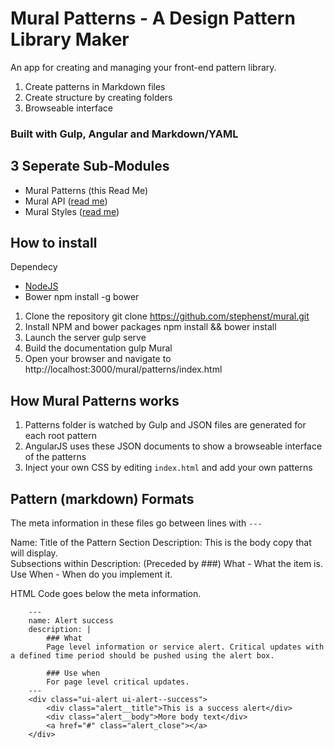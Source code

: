 # Mural Patterns - A Design Pattern Library Maker

An app for creating and managing your front-end pattern library.

1. Create patterns in Markdown files
2. Create structure by creating folders
3. Browseable interface

### Built with Gulp, Angular and Markdown/YAML

## 3 Seperate Sub-Modules
* Mural Patterns (this Read Me)
* Mural API (<a href="../api/Readme.md" target="_blank">read me</a>)
* Mural Styles (<a href="../styles/Readme.md" target="_blank">read me</a>)

## How to install
Dependecy
* [NodeJS](http://nodejs.org/)
* Bower
        npm install -g bower
1. Clone the repository
        git clone https://github.com/stephenst/mural.git
2. Install NPM and bower packages
        npm install && bower install
3. Launch the server
        gulp serve
3. Build the documentation
        gulp Mural
4. Open your browser and navigate to
        http://localhost:3000/mural/patterns/index.html


## How Mural Patterns works
1. Patterns folder is watched by Gulp and JSON files are generated for each root pattern
2. AngularJS uses these JSON documents to show a browseable interface of the patterns
3. Inject your own CSS by editing `index.html` and add your own patterns

## Pattern (markdown) Formats
The meta information in these files go between lines with `---`

Name: Title of the Pattern Section
Description: This is the body copy that will display.  
Subsections within Description: (Preceded by ###)
What - What the item is.
Use When - When do you implement it.

HTML Code goes below the meta information.
````
    ---
    name: Alert success
    description: |
        ### What
        Page level information or service alert. Critical updates with a defined time period should be pushed using the alert box.
    
        ### Use when
        For page level critical updates.
    ---
    <div class="ui-alert ui-alert--success">
        <div class="alert__title">This is a success alert</div>
        <div class="alert__body">More body text</div>
        <a href="#" class="alert_close"></a>
    </div>
````  
